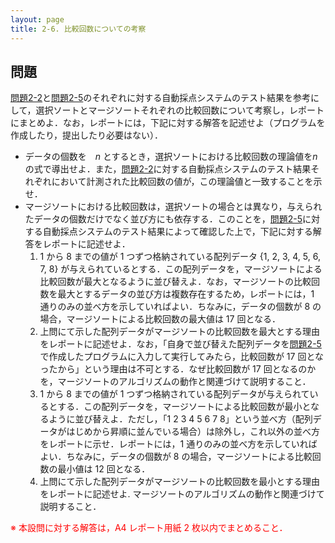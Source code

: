 ```yaml
---
layout: page
title: 2-6. 比較回数についての考察
---
```

## 問題
[問題2-2](p22.html "問題2-2")と[問題2-5](p25.html "問題2-5")のそれぞれに対する自動採点システムのテスト結果を参考にして，選択ソートとマージソートそれぞれの比較回数について考察し，レポートにまとめよ．なお，レポートには，下記に対する解答を記述せよ（プログラムを作成したり，提出したり必要はない）．

- データの個数を　$n$ とするとき，選択ソートにおける比較回数の理論値を$n$の式で導出せよ．また，[問題2-2](p22.html "問題2-1")に対する自動採点システムのテスト結果それぞれにおいて計測された比較回数の値が，この理論値と一致することを示せ．
- マージソートにおける比較回数は，選択ソートの場合とは異なり，与えられたデータの個数だけでなく並び方にも依存する．このことを，[問題2-5](p25.html "問題2-5")に対する自動採点システムのテスト結果によって確認した上で，下記に対する解答をレポートに記述せよ．
  1. 1 から 8 までの値が 1 つずつ格納されている配列データ {1, 2, 3, 4, 5, 6, 7, 8} が与えられているとする．この配列データを，マージソートによる比較回数が最大となるように並び替えよ．なお，マージソートの比較回数を最大とするデータの並び方は複数存在するため，レポートには，1 通りのみの並べ方を示していればよい．ちなみに，データの個数が 8 の場合，マージソートによる比較回数の最大値は 17 回となる．
  2. 上問にて示した配列データがマージソートの比較回数を最大とする理由をレポートに記述せよ．なお，「自身で並び替えた配列データを[問題2-5](p25.html "問題2-5")で作成したプログラムに入力して実行してみたら，比較回数が 17 回となったから」という理由は不可とする．なぜ比較回数が 17 回となるのかを，マージソートのアルゴリズムの動作と関連づけて説明すること．
  3. 1 から 8 までの値が 1 つずつ格納されている配列データが与えられているとする．この配列データを，マージソートによる比較回数が最小となるように並び替えよ．ただし，「1 2 3 4 5 6 7 8」という並べ方（配列データがはじめから昇順に並んでいる場合）は除外し，これ以外の並べ方をレポートに示せ．レポートには，1 通りのみの並べ方を示していればよい．ちなみに，データの個数が 8 の場合，マージソートによる比較回数の最小値は 12 回となる．
  4. 上問にて示した配列データがマージソートの比較回数を最小とする理由をレポートに記述せよ. マージソートのアルゴリズムの動作と関連づけて説明すること．

<font color="red">※ 本設問に対する解答は，A4 レポート用紙 2 枚以内でまとめること．</font>
